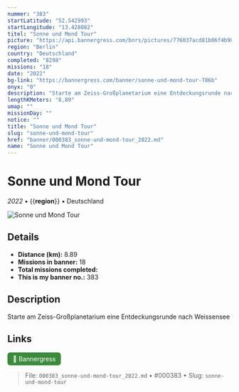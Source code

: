 ```yaml
---
nummer: "383"
startLatitude: "52.542993"
startLongitude: "13.428082"
titel: "Sonne und Mond Tour"
picture: "https://api.bannergress.com/bnrs/pictures/776037acd81b06f4b9016319ea6e4805"
region: "Berlin"
country: "Deutschland"
completed: "8298"
missions: "18"
date: "2022"
bg-link: "https://bannergress.com/banner/sonne-und-mond-tour-786b"
onyx: "0"
description: "Starte am Zeiss-Großplanetarium eine Entdeckungsrunde nach Weissensee"
lengthKMeters: "8,89"
umap: ""
missionDay: ""
notice: ""
title: "Sonne und Mond Tour"
slug: "sonne-und-mond-tour"
href: "banner/000383_sonne-und-mond-tour_2022.md"
name: "Sonne und Mond Tour"
---
```

# Sonne und Mond Tour

*2022* • {{__region__}} • Deutschland

![Sonne und Mond Tour](https://api.bannergress.com/bnrs/pictures/776037acd81b06f4b9016319ea6e4805)



## Details
- **Distance (km):** 8.89
- **Missions in banner:** 18
- **Total missions completed:** 
- **This is my banner no.:** 383



## Description
Starte am Zeiss-Großplanetarium eine Entdeckungsrunde nach Weissensee



## Links
<a href="https://bannergress.com/banner/sonne-und-mond-tour-786b" target="_blank" style="display:inline-block;margin-right:8px;padding:6px 12px;background:#3c8b3c;color:#fff;text-decoration:none;border-radius:6px;">🔗 Bannergress</a>



> File: `000383_sonne-und-mond-tour_2022.md` • #000383 • Slug: `sonne-und-mond-tour`
